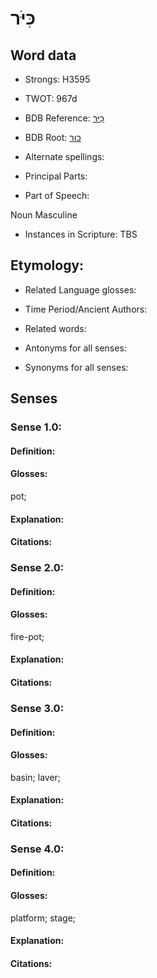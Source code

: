 # כִּיֹּר

<!-- Status: S2="NeedsEdits" -->
<!-- Lexica used for edits:   -->

## Word data

* Strongs: H3595

* TWOT: 967d

* BDB Reference: [כִּיֹּר](rc://en/bdb/dict/k.ax.af)

* BDB Root: [כור](rc://en/bdb/dict/k.ax.aa)

* Alternate spellings:

* Principal Parts:

* Part of Speech:

Noun Masculine

* Instances in Scripture: TBS

## Etymology:

* Related Language glosses:

* Time Period/Ancient Authors:

* Related words:

* Antonyms for all senses:

* Synonyms for all senses:

## Senses

### Sense 1.0:

#### Definition:

#### Glosses:

pot; 

#### Explanation:

#### Citations:



### Sense 2.0:

#### Definition:

#### Glosses:

fire-pot; 

#### Explanation:

#### Citations:



### Sense 3.0:

#### Definition:

#### Glosses:

basin; laver; 

#### Explanation:

#### Citations:



### Sense 4.0:

#### Definition:

#### Glosses:

platform; stage; 

#### Explanation:

#### Citations:



